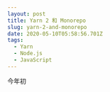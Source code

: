 ```yaml
---
layout: post
title: Yarn 2 和 Monorepo
slug: yarn-2-and-monorepo
date: 2020-05-10T05:58:56.701Z
tags:
  - Yarn
  - Node.js
  - JavaScript
---
```

今年初